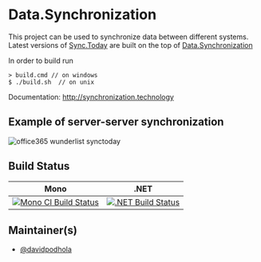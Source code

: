 # Data.Synchronization

This project can be used to synchronize data between different systems. Latest versions of [Sync.Today](https://sync.today) are built on the top of [Data.Synchronization](https://github.com/SyncToday/Data.Synchronization)

In order to build run 

    > build.cmd // on windows    
    $ ./build.sh  // on unix
    
Documentation: http://synchronization.technology

## Example of server-server synchronization
![office365 wunderlist synctoday](https://cloud.githubusercontent.com/assets/436605/13639172/c61dba7a-e60f-11e5-8b4b-5a4f28055b98.gif)

## Build Status

Mono | .NET
---- | ----
[![Mono CI Build Status](https://img.shields.io/travis/SyncToday/Data.Synchronization/master.svg)](https://travis-ci.org/SyncToday/Data.Synchronization) | [![.NET Build Status](https://img.shields.io/appveyor/ci/davidpodhola/data-synchronization/master.svg)](https://ci.appveyor.com/project/davidpodhola/data-synchronization)

## Maintainer(s)

- [@davidpodhola](https://github.com/davidpodhola)
